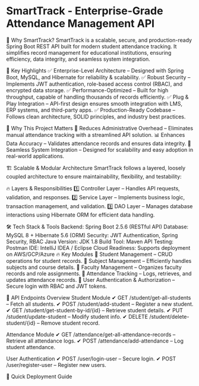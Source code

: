 # SmartTrack - Enterprise-Grade Attendance Management API
🚀 Why SmartTrack?
SmartTrack is a scalable, secure, and production-ready Spring Boot REST API built for modern student attendance tracking. It simplifies record management for educational institutions, ensuring efficiency, data integrity, and seamless system integration.

🎯 Key Highlights
✅ Enterprise-Level Architecture – Designed with Spring Boot, MySQL, and Hibernate for reliability & scalability.
✅ Robust Security – Implements JWT authentication, role-based access control (RBAC), and encrypted data storage.
✅ Performance-Optimized – Built for high throughput, capable of handling thousands of records efficiently.
✅ Plug & Play Integration – API-first design ensures smooth integration with LMS, ERP systems, and third-party apps.
✅ Production-Ready Codebase – Follows clean architecture, SOLID principles, and industry best practices.

🎯 Why This Project Matters
🚀 Reduces Administrative Overhead – Eliminates manual attendance tracking with a streamlined API solution.
📊 Enhances Data Accuracy – Validates attendance records and ensures data integrity.
🔗 Seamless System Integration – Designed for scalability and easy adoption in real-world applications.

🏗️ Scalable & Modular Architecture
SmartTrack follows a layered, loosely coupled architecture to ensure maintainability, flexibility, and testability:

🔥 Layers & Responsibilities
1️⃣ Controller Layer – Handles API requests, validation, and responses.
2️⃣ Service Layer – Implements business logic, transaction management, and validation.
3️⃣ DAO Layer – Manages database interactions using Hibernate ORM for efficient data handling.

🛠️ Tech Stack & Tools
Backend: Spring Boot 2.5.6 (RESTful API)
Database: MySQL 8 + Hibernate 5.6 (ORM)
Security: JWT Authentication, Spring Security, RBAC
Java Version: JDK 1.8
Build Tool: Maven
API Testing: Postman
IDE: IntelliJ IDEA / Eclipse
Cloud Readiness: Supports deployment on AWS/GCP/Azure
🔥 Key Modules
🔹 Student Management – CRUD operations for student records.
🔹 Subject Management – Efficiently handles subjects and course details.
🔹 Faculty Management – Organizes faculty records and role assignments.
🔹 Attendance Tracking – Logs, retrieves, and updates attendance records.
🔹 User Authentication & Authorization – Secure login with RBAC and JWT tokens.

📂 API Endpoints Overview
Student Module
✔ GET /student/get-all-students – Fetch all students.
✔ POST /student/add-student – Register a new student.
✔ GET /student/get-student-by-id/{id} – Retrieve student details.
✔ PUT /student/update-student – Modify student info.
✔ DELETE /student/delete-student/{id} – Remove student record.

Attendance Module
✔ GET /attendance/get-all-attendance-records – Retrieve all attendance logs.
✔ POST /attendance/add-attendance – Log student attendance.

User Authentication
✔ POST /user/login-user – Secure login.
✔ POST /user/register-user – Register new users.

🚀 Quick Deployment Guide
